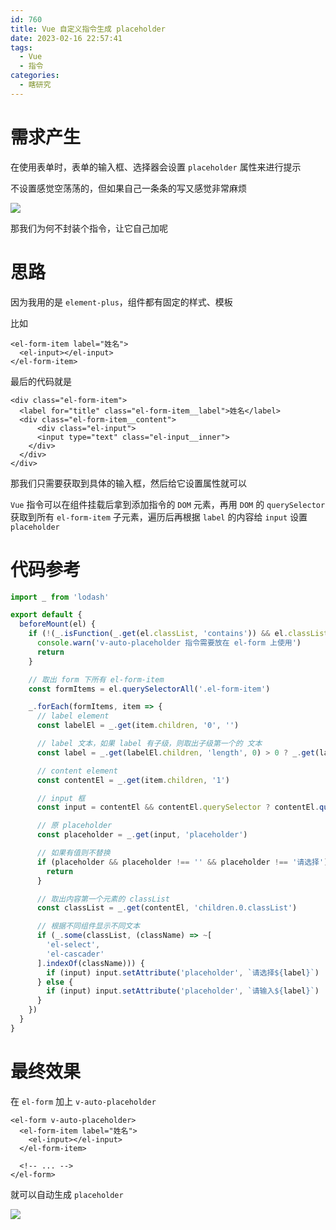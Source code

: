 ```yaml
---
id: 760
title: Vue 自定义指令生成 placeholder
date: 2023-02-16 22:57:41
tags:
  - Vue
  - 指令
categories:
  - 瞎研究
---
```


# 需求产生

在使用表单时，表单的输入框、选择器会设置 `placeholder` 属性来进行提示

不设置感觉空荡荡的，但如果自己一条条的写又感觉非常麻烦

![](https://imba97.cn/uploads/2023/02/auto-placeholder-1.jpg)

那我们为何不封装个指令，让它自己加呢

# 思路

因为我用的是 `element-plus`，组件都有固定的样式、模板

比如

```vue
<el-form-item label="姓名">
  <el-input></el-input>
</el-form-item>
```

最后的代码就是

```vue
<div class="el-form-item">
  <label for="title" class="el-form-item__label">姓名</label>
  <div class="el-form-item__content">
      <div class="el-input">
      <input type="text" class="el-input__inner">
    </div>
  </div>
</div>
```

那我们只需要获取到具体的输入框，然后给它设置属性就可以

`Vue` 指令可以在组件挂载后拿到添加指令的 `DOM` 元素，再用 `DOM` 的 `querySelector` 获取到所有 `el-form-item` 子元素，遍历后再根据 `label` 的内容给 `input` 设置 `placeholder`

# 代码参考

```js
import _ from 'lodash'

export default { 
  beforeMount(el) {
    if (!(_.isFunction(_.get(el.classList, 'contains')) && el.classList.contains('el-form'))) {
      console.warn('v-auto-placeholder 指令需要放在 el-form 上使用')
      return
    }

    // 取出 form 下所有 el-form-item
    const formItems = el.querySelectorAll('.el-form-item')

    _.forEach(formItems, item => {
      // label element
      const labelEl = _.get(item.children, '0', '')

      // label 文本，如果 label 有子级，则取出子级第一个的 文本
      const label = _.get(labelEl.children, 'length', 0) > 0 ? _.get(labelEl.children, '0.children.0.innerText', '') : _.get(labelEl, 'innerText', '')

      // content element
      const contentEl = _.get(item.children, '1')

      // input 框
      const input = contentEl && contentEl.querySelector ? contentEl.querySelector('input,textarea') : null

      // 原 placeholder
      const placeholder = _.get(input, 'placeholder')

      // 如果有值则不替换
      if (placeholder && placeholder !== '' && placeholder !== '请选择') {
        return
      }

      // 取出内容第一个元素的 classList
      const classList = _.get(contentEl, 'children.0.classList')

      // 根据不同组件显示不同文本
      if (_.some(classList, (className) => ~[
        'el-select',
        'el-cascader'
      ].indexOf(className))) {
        if (input) input.setAttribute('placeholder', `请选择${label}`)
      } else {
        if (input) input.setAttribute('placeholder', `请输入${label}`)
      }
    })
  }
}
```

# 最终效果

在 `el-form` 加上 `v-auto-placeholder`

```vue
<el-form v-auto-placeholder>
  <el-form-item label="姓名">
    <el-input></el-input>
  </el-form-item>

  <!-- ... -->
</el-form>
```

就可以自动生成 `placeholder`

![](https://imba97.cn/uploads/2023/02/auto-placeholder-2.jpg)
